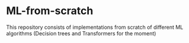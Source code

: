 # ML-from-scratch

This repository consists of implementations from scratch of different ML algorithms (Decision trees and Transformers for the moment)
